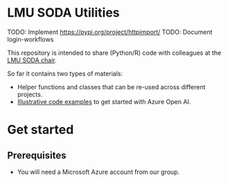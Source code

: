 # LMU SODA Utilities

TODO: Implement https://pypi.org/project/httpimport/
TODO: Document login-workflows

This repository is intended to share (Python/R) code with colleagues at the [LMU SODA chair](https://www.stat.lmu.de/soda/en/).

So far it contains two types of materials:

- Helper functions and classes that can be re-used across different projects.
- [Illustrative code examples](https://github.com/malsch/lmu-soda-utils/Basic_Samples) to get started with Azure Open AI. 

# Get started

## Prerequisites

- You will need a Microsoft Azure account from our group.